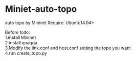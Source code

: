 # Miniet-auto-topo
auto topo by Mininet
Require:
Ubuntu14.04+

Before todo:
</br>
1.install Mininet
</br>
2.install quagga
</br>
3.Modify the link.conf and host.conf setting the topo you want
</br>
4.run create_topo.py
</br>
